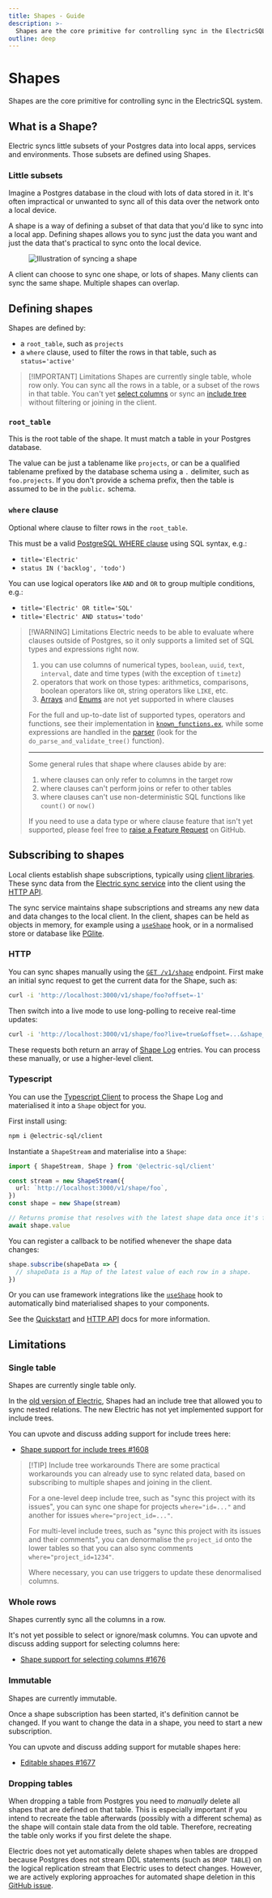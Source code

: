 ```yaml
---
title: Shapes - Guide
description: >-
  Shapes are the core primitive for controlling sync in the ElectricSQL system.
outline: deep
---
```


<script setup>
import SyncShapeJPG from '/static/img/docs/guides/shapes/sync-shape.jpg?url'
import SyncShapePNG from '/static/img/docs/guides/shapes/sync-shape.png?url'
</script>

# Shapes

Shapes are the core primitive for controlling sync in the ElectricSQL system.

## What is a Shape?

Electric syncs little subsets of your Postgres data into local apps, services and environments. Those subsets are defined using Shapes.

### Little subsets

Imagine a Postgres database in the cloud with lots of data stored in it. It's often impractical or unwanted to sync all of this data over the network onto a local device.

A shape is a way of defining a subset of that data that you'd like to sync into a local app. Defining shapes allows you to sync just the data you want and just the data that's practical to sync onto the local device.

<figure>
  <a :href="SyncShapeJPG">
    <img :src="SyncShapePNG"
        alt="Illustration of syncing a shape"
    />
  </a>
</figure>

A client can choose to sync one shape, or lots of shapes. Many clients can sync the same shape. Multiple shapes can overlap.

## Defining shapes

Shapes are defined by:

- a `root_table`, such as `projects`
- a `where` clause, used to filter the rows in that table, such as `status='active'`

> [!IMPORTANT] Limitations
> Shapes are currently single table, whole row only. You can sync all the rows in a table, or a subset of the rows in that table. You can't yet [select columns](#whole-rows) or sync an [include tree](#single-table) without filtering or joining in the client.

### `root_table`

This is the root table of the shape. It must match a table in your Postgres database.

The value can be just a tablename like `projects`, or can be a qualified tablename prefixed by the database schema using a `.` delimiter, such as `foo.projects`. If you don't provide a schema prefix, then the table is assumed to be in the `public.` schema.

### `where` clause

Optional where clause to filter rows in the `root_table`.

This must be a valid [PostgreSQL WHERE clause](https://www.postgresql.org/docs/current/queries-table-expressions.html#QUERIES-WHERE) using SQL syntax, e.g.:

- `title='Electric'`
- `status IN ('backlog', 'todo')`

You can use logical operators like `AND` and `OR` to group multiple conditions, e.g.:

- `title='Electric' OR title='SQL'`
- `title='Electric' AND status='todo'`

> [!WARNING] Limitations
> Electric needs to be able to evaluate where clauses outside of Postgres, so it only supports a limited set of SQL types and expressions right now.
> 1. you can use columns of numerical types, `boolean`, `uuid`, `text`, `interval`, date and time types (with the exception of `timetz`)
> 1. operators that work on those types: arithmetics, comparisons, boolean operators like `OR`, string operators like `LIKE`, etc.
> 1. [Arrays](https://github.com/electric-sql/electric/issues/1767) and [Enums](https://github.com/electric-sql/electric/issues/1709) are not yet supported in where clauses
>
> For the full and up-to-date list of supported types, operators and functions, see their implementation in [`known_functions.ex`](https://github.com/electric-sql/electric/blob/main/packages/sync-service/lib/electric/replication/eval/env/known_functions.ex), while some expressions are handled in the [parser](https://github.com/electric-sql/electric/blob/main/packages/sync-service/lib/electric/replication/eval/parser.ex) (look for the `do_parse_and_validate_tree()` function).
>
> ---
>
> Some general rules that shape where clauses abide by are:
> 1. where clauses can only refer to columns in the target row
> 1. where clauses can't perform joins or refer to other tables
> 1. where clauses can't use non-deterministic SQL functions like `count()` or `now()`
>
> If you need to use a data type or where clause feature that isn't yet supported, please feel free to [raise a Feature Request](https://github.com/electric-sql/electric/discussions/categories/feature-requests) on GitHub.

## Subscribing to shapes

Local clients establish shape subscriptions, typically using [client libraries](/docs/api/clients/typescript). These sync data from the [Electric sync service](/product/sync) into the client using the [HTTP API](/docs/api/http).

The sync service maintains shape subscriptions and streams any new data and data changes to the local
client. In the client, shapes can be held as objects in memory, for example using a [`useShape`](/docs/api/integrations/react) hook, or in a normalised store or database like [PGlite](/product/pglite).

### HTTP

You can sync shapes manually using the
<a href="/openapi.html#/paths/~1v1~1shape~1%7Broot_table%7D/get"
    target="_blank">
  <code>GET /v1/shape</code></a> endpoint. First make an initial sync request to get the current data for the Shape, such as:

```sh
curl -i 'http://localhost:3000/v1/shape/foo?offset=-1'
```

Then switch into a live mode to use long-polling to receive real-time updates:

```sh
curl -i 'http://localhost:3000/v1/shape/foo?live=true&offset=...&shape_handle=...'
```

These requests both return an array of [Shape Log](/docs/api/http#shape-log) entries. You can process these manually, or use a higher-level client.

### Typescript

You can use the [Typescript Client](/docs/api/clients/typescript) to process the Shape Log and materialised it into a `Shape` object for you.

First install using:

```sh
npm i @electric-sql/client
```

Instantiate a `ShapeStream` and materialise into a `Shape`:

```ts
import { ShapeStream, Shape } from '@electric-sql/client'

const stream = new ShapeStream({
  url: `http://localhost:3000/v1/shape/foo`,
})
const shape = new Shape(stream)

// Returns promise that resolves with the latest shape data once it's fully loaded
await shape.value
```

You can register a callback to be notified whenever the shape data changes:

```ts
shape.subscribe(shapeData => {
  // shapeData is a Map of the latest value of each row in a shape.
})
```

Or you can use framework integrations like the [`useShape`](/docs/api/integrations/react) hook to automatically bind materialised shapes to your components.

See the [Quickstart](/docs/quickstart) and [HTTP API](/docs/api/http) docs for more information.

## Limitations

### Single table

Shapes are currently single table only.

In the [old version of Electric](https://legacy.electric-sql.com/docs/usage/data-access/shapes), Shapes had an include tree that allowed you to sync nested relations. The new Electric has not yet implemented support for include trees.

You can upvote and discuss adding support for include trees here:

- [Shape support for include trees #1608](https://github.com/electric-sql/electric/discussions/1608)

> [!TIP] Include tree workarounds
> There are some practical workarounds you can already use to sync related data, based on subscribing to multiple shapes and joining in the client.
>
> For a one-level deep include tree, such as "sync this project with its issues", you can sync one shape for projects `where="id=..."` and another for issues `where="project_id=..."`.
>
> For multi-level include trees, such as "sync this project with its issues and their comments", you can denormalise the `project_id` onto the lower tables so that you can also sync comments `where="project_id=1234"`.
>
> Where necessary, you can use triggers to update these denormalised columns.

### Whole rows

Shapes currently sync all the columns in a row.

It's not yet possible to select or ignore/mask columns. You can upvote and discuss adding support for selecting columns here:

- [Shape support for selecting columns #1676](https://github.com/electric-sql/electric/discussions/1676)

### Immutable

Shapes are currently immutable.

Once a shape subscription has been started, it's definition cannot be changed. If you want to change the data in a shape, you need to start a new subscription.

You can upvote and discuss adding support for mutable shapes here:

- [Editable shapes #1677](https://github.com/electric-sql/electric/discussions/1677)

<!--
## Performance

... add links to benchmarks here ...

-->

### Dropping tables

When dropping a table from Postgres you need to *manually* delete all shapes that are defined on that table.
This is especially important if you intend to recreate the table afterwards (possibly with a different schema) as the shape will contain stale data from the old table.
Therefore, recreating the table only works if you first delete the shape.

Electric does not yet automatically delete shapes when tables are dropped because Postgres does not stream DDL statements (such as `DROP TABLE`) on the logical replication stream that Electric uses to detect changes. However, we are actively exploring approaches for automated shape deletion in this [GitHub issue](https://github.com/electric-sql/electric/issues/1733).
